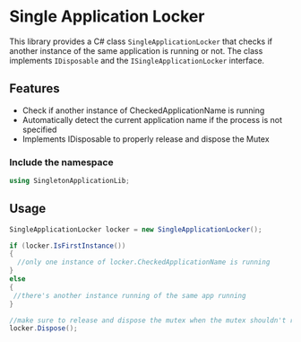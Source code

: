 # Single Application Locker

This library provides a C# class `SingleApplicationLocker` that checks if another instance of the same application is running or not.
The class implements `IDisposable` and the `ISingleApplicationLocker` interface.

## Features

- Check if another instance of CheckedApplicationName is running
- Automatically detect the current application name if the process is not specified 
- Implements IDisposable to properly release and dispose the Mutex

### Include the namespace
```csharp
using SingletonApplicationLib;
```

## Usage

 ```csharp
SingleApplicationLocker locker = new SingleApplicationLocker();

if (locker.IsFirstInstance())
{
   //only one instance of locker.CheckedApplicationName is running
}
else
{
  //there's another instance running of the same app running
}

//make sure to release and dispose the mutex when the mutex shouldn't run
locker.Dispose();
 ```
